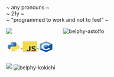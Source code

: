 ~ any pronouns ~ <br />
~ 21y ~ <br />
~ "programmed to work and not to feel" ~
<div>
  <a href="https://github.com/just-sleepy">
  <img height="180cm" src="https://github-readme-stats.vercel.app/api?username=just-sleepy&show_icons=true&theme=midnight-purple&include_all_commits=true&count_private=true"/>
  <img align="right" alt="belphy-astolfo" width="350"src="https://cdn.discordapp.com/attachments/821108828548235298/882688108909428827/astolfobestboi.gif">
</div>
<div style="display: inline_block"><br>
  <img align="center" alt="belphy-Python" height="30" width="40" src="https://raw.githubusercontent.com/devicons/devicon/master/icons/python/python-original.svg">
  <img align="center" alt="belphy-Js" height="30" width="40" src="https://raw.githubusercontent.com/devicons/devicon/master/icons/javascript/javascript-original.svg">
  <img align="center" alt="belphy-C" height="30" width="40" src="https://raw.githubusercontent.com/devicons/devicon/master/icons/c/c-original.svg">
</div>
  
  ##
  <div>
  <a href="https://steamcommunity.com/id/belphyuwu/" target="_blank"><img src="https://img.shields.io/badge/Steam-000000?style=for-the-badge&logo=steam&logoColor=white" target="_blank"></a> 
  <img align="center" alt="belphy-kokichi" width="80"src="https://media.discordapp.net/attachments/821108828548235298/882688640675905576/kokichipixgif.gif">
 </div>
